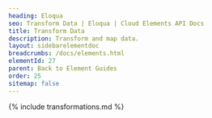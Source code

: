 ```yaml
---
heading: Eloqua
seo: Transform Data | Eloqua | Cloud Elements API Docs
title: Transform Data
description: Transform and map data.
layout: sidebarelementdoc
breadcrumbs: /docs/elements.html
elementId: 27
parent: Back to Element Guides
order: 25
sitemap: false
---
```


{% include transformations.md %}
